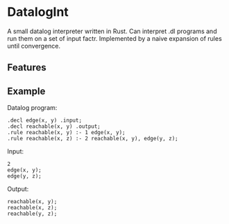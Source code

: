 # DatalogInt

A small datalog interpreter written in Rust. Can interpret .dl programs and run them on a set of input factr. Implemented by a naive expansion of rules until convergence.

## Features


## Example


Datalog program:
```datalog
.decl edge(x, y) .input;
.decl reachable(x, y) .output;
.rule reachable(x, y) :- 1 edge(x, y);
.rule reachable(x, z) :- 2 reachable(x, y), edge(y, z);
```

Input: 
```input
2
edge(x, y);
edge(y, z);
```

Output:

```
reachable(x, y);
reachable(x, z);
reachable(y, z);
```
